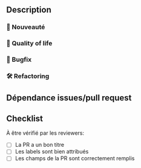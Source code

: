 ## Description
<!-- Résumé des changements. -->

### :rocket: Nouveauté

### :tada: Quality of life

### :bug: Bugfix

### :hammer_and_wrench: Refactoring

## Dépendance issues/pull request
<!-- * #{Numéro issue } -->

## Checklist

À être vérifié par les reviewers: 
- [ ] La PR a un bon titre
- [ ] Les labels sont bien attribués
- [ ] Les champs de la PR sont correctement remplis